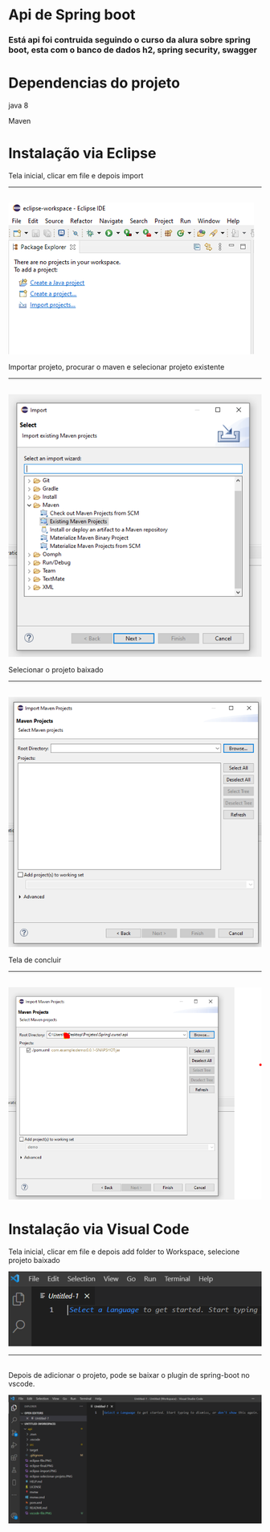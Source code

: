 # Api de Spring boot 
### Está api foi contruida seguindo o curso da alura sobre spring boot, esta com o banco de dados h2, spring security, swagger


# Dependencias do projeto
java 8

Maven

# Instalação via Eclipse


Tela inicial, clicar em file e depois import
<hr><br>
<img src="./eclipse-file.PNG">

Importar projeto, procurar o maven e selecionar projeto existente
<hr><br>
<img src="./eclipse-import.PNG">

Selecionar o projeto baixado
<hr><br>
<img src="./eclipse-selecionar-projeto.PNG" >

Tela de concluir
<hr><br>
<img src="./eclipse-final.PNG" >
   

 # Instalação via Visual Code

Tela inicial, clicar em file e depois add folder to Workspace, selecione projeto baixado

<img src="./vscode-file.PNG">

<hr><br>
Depois de adicionar o projeto, pode se baixar o plugin de spring-boot no vscode.
<br><p><p />
<img src="./vscode-final.PNG">
